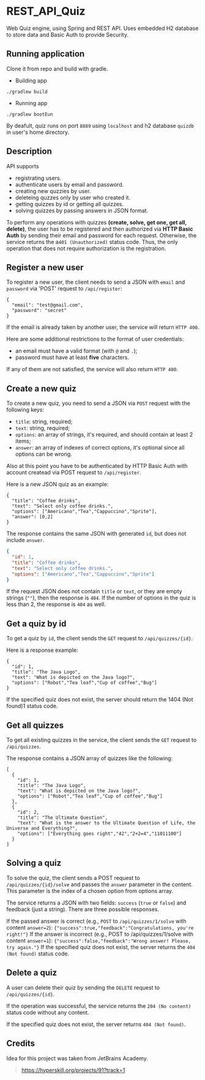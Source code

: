 # REST_API_Quiz
Web Quiz engine, using Spring and REST API.
Uses embedded H2 database to store data and Basic Auth to provide Security.

## Running application

Clone it from repo and build with gradle.
* Building app
```
./gradlew build
```
* Running app
```
./gradlew bootEun
```
By deafult, quiz runs on port `8889` using `localhost` and h2 database `quizdb` in user's home directory.
## Description
API supports 
* registrating users.
* authenticate users by email and password.
* creating new quzzies by user.
* deleteing quzzes only by user who created it.
* getting quizzes by id or getting all quizzes.
* solving quizzes by passing answers in JSON format.

To perform any operations with quizzes **(create, solve, get one, get all, delete)**, the user has to be registered and then authorized via **HTTP Basic Auth** by sending their email and password for each request. Otherwise, the service returns the a`401 (Unauthorized)` status code. Thus, the only operation that does not require authorization is the registration.

## Register a new user

To register a new user, the client needs to send a JSON with `email` and `password` via 'POST' request to `/api/register`:
```
{
  "email": "test@gmail.com",
  "password": "secret"
}
```
If the email is already taken by another user, the service will return `HTTP 400`.

Here are some additional restrictions to the format of user credentials:
- an email must have a valid format (with `@` and `.`);
- password must have at least **five** characters.

If any of them are not satisfied, the service will also return `HTTP 400`.

## Create a new quiz

To create a new quiz, you need to send a JSON via `POST` request with the following keys: 
- `title`: string, required;
- `text`: string, required;
- `options`: an array of strings, it's required, and should contain at least 2 items; 
- `answer`: an array of indexes of correct options, it's optional since all options can be wrong.

Also at this point you have to be authenticated by HTTP Basic Auth with account createad via POST request to `/api/register`.

Here is a new JSON quiz as an example:


```
{
  "title": "Coffee drinks",
  "text": "Select only coffee drinks.",
  "options": ["Americano","Tea","Cappuccino","Sprite"],
  "answer": [0,2]
}
```

The response contains the same JSON with generated `id`, but does not include `answer`.
```json
{
  "id": 1,
  "title": "Coffee drinks",
  "text": "Select only coffee drinks.",
  "options": ["Americano","Tea","Cappuccino","Sprite"]
}
```

If the request JSON does not contain `title` or `text`, or they are empty strings (`""`), then the response is `404`.
If the number of options in the quiz is less than 2, the response is `404` as well.

## Get a quiz by id
To get a quiz by `id`, the client sends the `GET` request to `/api/quizzes/{id}`.

Here is a response example:
```
{
  "id": 1,
  "title": "The Java Logo",
  "text": "What is depicted on the Java logo?",
  "options": ["Robot","Tea leaf","Cup of coffee","Bug"]
}
```
If the specified quiz does not exist, the server should return the 1404 (Not found)1 status code.

## Get all quizzes
To get all existing quizzes in the service, the client sends the `GET` request to `/api/quizzes`.

The response contains a JSON array of quizzes like the following:
```
[
  {
    "id": 1,
    "title": "The Java Logo",
    "text": "What is depicted on the Java logo?",
    "options": ["Robot","Tea leaf","Cup of coffee","Bug"]
  },
  {
    "id": 2,
    "title": "The Ultimate Question",
    "text": "What is the answer to the Ultimate Question of Life, the Universe and Everything?",
    "options": ["Everything goes right","42","2+2=4","11011100"]
  }
]
```
## Solving a quiz
To solve the quiz, the client sends a POST request to `/api/quizzes/{id}/solve` and passes the `answer` parameter in the content. This parameter is the index of a chosen option from options array.

The service returns a JSON with two fields: `success` (`true` or `false`) and feedback (just a string). There are three possible responses.

If the passed answer is correct (e.g., `POST` to `/api/quizzes/1/solve` with content `answer=2`):
`{"success":true,"feedback":"Congratulations, you're right!"}`
If the answer is incorrect (e.g., POST to /api/quizzes/1/solve with content `answer=1`):
`{"success":false,"feedback":"Wrong answer! Please, try again."}`
If the specified quiz does not exist, the server returns the `404 (Not found)` status code.

## Delete a quiz
A user can delete their quiz by sending the `DELETE` request to `/api/quizzes/{id}`.

If the operation was successful, the service returns the `204 (No content)` status code without any content.

If the specified quiz does not exist, the server returns `404 (Not found)`.

## Credits
Idea for this project was taken from JetBrains Academy. 
> https://hyperskill.org/projects/91?track=1
